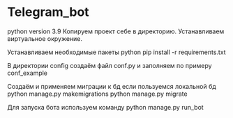 # Telegram_bot
python version 3.9
Копируем проект себе в директорию.
Устанавливаем виртуальное окружение.

Устанавливаем необходимые пакеты 
python pip install -r requirements.txt

В директории config cоздаём файл conf.py и заполняем по примеру conf_example

Создаём и применяем миграции к бд если пользуемся локальной бд 
python manage.py makemigrations
python manage.py migrate

Для запуска бота используем команду python manage.py run_bot
